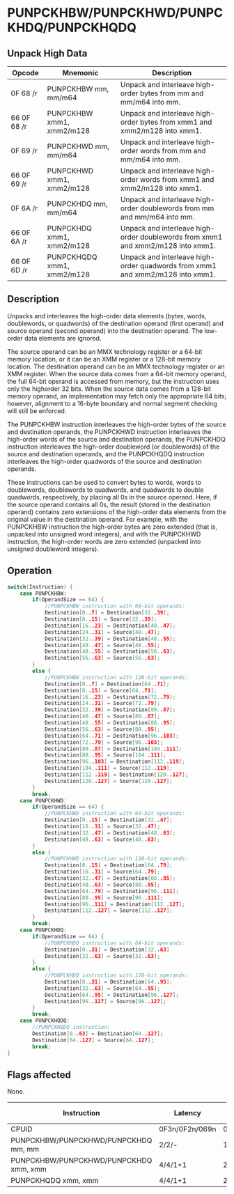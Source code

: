 # PUNPCKHBW/PUNPCKHWD/PUNPCKHDQ/PUNPCKHQDQ
 
##  Unpack High Data
 
 
|Opcode|Mnemonic|Description|
|-|-|-|
|0F 68 /r|PUNPCKHBW mm, mm/m64|Unpack and interleave high-order bytes from mm and mm/m64 into mm.|
|66 0F 68 /r|PUNPCKHBW xmm1, xmm2/m128|Unpack and interleave high-order bytes from xmm1 and xmm2/m128 into xmm1.|
|0F 69 /r|PUNPCKHWD mm, mm/m64|Unpack and interleave high-order words from mm and mm/m64 into mm.|
|66 0F 69 /r|PUNPCKHWD xmm1, xmm2/m128|Unpack and interleave high-order words from xmm1 and xmm2/m128 into xmm1.|
|0F 6A /r|PUNPCKHDQ mm, mm/m64|Unpack and interleave high-order doublewords from mm and mm/m64 into mm.|
|66 0F 6A /r|PUNPCKHDQ xmm1, xmm2/m128|Unpack and interleave high-order doublewords from xmm1 and xmm2/m128 into xmm1.|
|66 0F 6D /r|PUNPCKHQDQ xmm1, xmm2/m128|Unpack and interleave high-order quadwords from xmm1 and xmm2/m128 into xmm1.|
 
## Description
 
Unpacks and interleaves the high-order data elements (bytes, words, doublewords, or quadwords) of the destination operand (first operand) and source operand (second operand) into the destination operand. The low-order data elements are ignored.
 
The source operand can be an MMX technology register or a 64-bit memory location, or it can be an XMM register or a 128-bit memory location. The destination operand can be an MMX technology register or an XMM register. When the source data comes from a 64-bit memory operand, the full 64-bit operand is accessed from memory, but the instruction uses only the highorder 32 bits. When the source data comes from a 128-bit memory operand, an implementation may fetch only the appropriate 64 bits; however, alignment to a 16-byte boundary and normal segment checking will still be enforced.
 
The PUNPCKHBW instruction interleaves the high-order bytes of the source and destination operands, the PUNPCKHWD instruction interleaves the high-order words of the source and destination operands, the PUNPCKHDQ instruction interleaves the high-order doubleword (or doublewords) of the source and destination operands, and the PUNPCKHQDQ instruction interleaves the high-order quadwords of the source and destination operands.
 
These instructions can be used to convert bytes to words, words to doublewords, doublewords to quadwords, and quadwords to double quadwords, respectively, by placing all 0s in the source operand. Here, if the source operand contains all 0s, the result (stored in the destination operand) contains zero extensions of the high-order data elements from the original value in the destination operand. For example, with the PUNPCKHBW instruction the high-order bytes are zero extended (that is, unpacked into unsigned word integers), and with the PUNPCKHWD instruction, the high-order words are zero extended (unpacked into unsigned doubleword integers).
 
 
## Operation
 
```c
switch(Instruction) {
	case PUNPCKHBW:
		if(OperandSize == 64) {
			//PUNPCKHBW instruction with 64-bit operands:
			Destination[0..7] = Destination[32..39];
			Destination[8..15] = Source[32..39];
			Destination[16..23] = Destination[40..47];
			Destination[24..31] = Source[40..47];
			Destination[32..39] = Destination[48..55];
			Destination[40..47] = Source[48..55];
			Destination[48..55] = Destination[56..63];
			Destination[56..63] = Source[56..63];
		}
		else {
			//PUNPCKHBW instruction with 128-bit operands:
			Destination[0..7] = Destination[64..71];
			Destination[8..15] = Source[64..71];
			Destination[16..23] = Destination[72..79];
			Destination[24..31] = Source[72..79];
			Destination[32..39] = Destination[80..87];
			Destination[40..47] = Source[80..87];
			Destination[48..55] = Destination[88..95];
			Destination[56..63] = Source[88..95];
			Destination[64..71] = Destination[96..103];
			Destination[72..79] = Source[96..103];
			Destination[80..87] = Destination[104..111];
			Destination[88..95] = Source[104..111];
			Destination[96..103] = Destination[112..119];
			Destination[104..111] = Source[112..119];
			Destination[112..119] = Destination[120..127];
			Destination[120..127] = Source[120..127];
		}
		break;
	case PUNPCKHWD:
		if(OperandSize == 64) {
			//PUNPCKHWD instruction with 64-bit operands:
			Destination[0..15] = Destination[32..47];
			Destination[16..31] = Source[32..47];
			Destination[32..47] = Destination[48..63];
			Destination[48..63] = Source[48..63];
		}
		else {
			//PUNPCKHWD instruction with 128-bit operands:
			Destination[0..15] = Destination[64..79];
			Destination[16..31] = Source[64..79];
			Destination[32..47] = Destination[80..95];
			Destination[48..63] = Source[80..95];
			Destination[64..79] = Destination[96..111];
			Destination[80..95] = Source[96..111];
			Destination[96..111] = Destination[112..127];
			Destination[112..127] = Source[112..127];
		}
		break;
	case PUNPCKHDQ:
		if(OperandSize == 64) {
			//PUNPCKHDQ instruction with 64-bit operands:
			Destination[0..31] = Destination[32..63]
			Destination[32..63] = Source[32..63];
		}
		else {
			//PUNPCKHDQ instruction with 128-bit operands:
			Destination[0..31] = Destination[64..95];
			Destination[32..63] = Source[64..95];
			Destination[64..95] = Destination[96..127];
			Destination[96..127] = Source[96..127];
		}
		break;
	case PUNPCKHQDQ:
		//PUNPCKHQDQ instruction:
		Destination[0..63] = Destination[64..127];
		Destination[64..127] = Source[64..127];
		break;
}

```
 
 
## Flags affected
 
None.

 
 
|Instruction|Latency|Throughput|Execution Unit|
|-|-|-|-|
|CPUID|0F3n/0F2n/069n|0F3n/0F2n/069n|0F2n|
|PUNPCKHBW/PUNPCKHWD/PUNPCKHDQ mm, mm|2/2/-|1/1/-|MMX_SHFT|
|PUNPCKHBW/PUNPCKHWD/PUNPCKHDQ xmm, xmm|4/4/1+1|2/2/2|MMX_SHFT|
|PUNPCKHQDQ xmm, xmm|4/4/1+1|2/2/2|MMX_SHFT|
